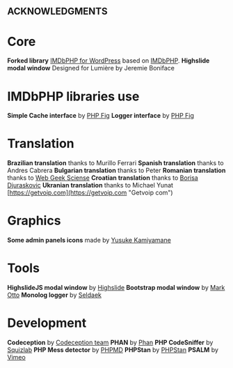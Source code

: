 ## ACKNOWLEDGMENTS

# Core
**Forked library** [IMDbPHP for WordPress](https://github.com/jcvignoli/imdbphp/ "IMDbPHP for WP GIT") based on [IMDbPHP](https://github.com/tboothman/imdbphp/ "IMDbPHP GIT").
**Highslide modal window** Designed for Lumière by Jeremie Boniface

# IMDbPHP libraries use
**Simple Cache interface** by [PHP Fig](https://github.com/php-fig/simple-cache "Psr Simple Cache GIT")
**Logger interface** by [PHP Fig](https://github.com/php-fig/log "Psr Log GIT")

# Translation
**Brazilian translation** thanks to Murillo Ferrari 
**Spanish translation** thanks to Andres Cabrera
**Bulgarian translation** thanks to Peter
**Romanian translation** thanks to [Web Geek Sciense](https://webhostinggeeks.com "Web Hosting Geeks")
**Croatian translation** thanks to [Borisa Djuraskovic](https://www.webhostinghub.com/ "Hub webhosting")
**Ukranian translation** thanks to Michael Yunat [https://getvoip.com](https://getvoip.com "Getvoip com")

# Graphics
**Some admin panels icons** made by [Yusuke Kamiyamane](https://p.yusukekamiyamane.com/ "Yusuke Kamiyamane homepage")

# Tools
**HighslideJS modal window** by [Highslide](https://highslide.com/ "Highslide website")
**Bootstrap modal window** by [Mark Otto](https://getbootstrap.com/ "Bootstrap website")
**Monolog logger** by [Seldaek](https://github.com/Seldaek/monolog/ "Monolog GIT")

# Development
**Codeception** by [Codeception team](https://codeception.com/ "Codeception website")
**PHAN** by [Phan](https://github.com/phan/phan/ "Phan GIT")
**PHP CodeSniffer** by [Squizlab](https://github.com/squizlabs/PHP_CodeSniffer "PHPCS GIT")
**PHP Mess detector** by [PHPMD](https://phpmd.org/ "PHPMD website")
**PHPStan** by [PHPStan](https://github.com/phpstan/phpstan "PHPStan GIT")
**PSALM** by [Vimeo](https://github.com/vimeo/psalm "Psalm GIT")

